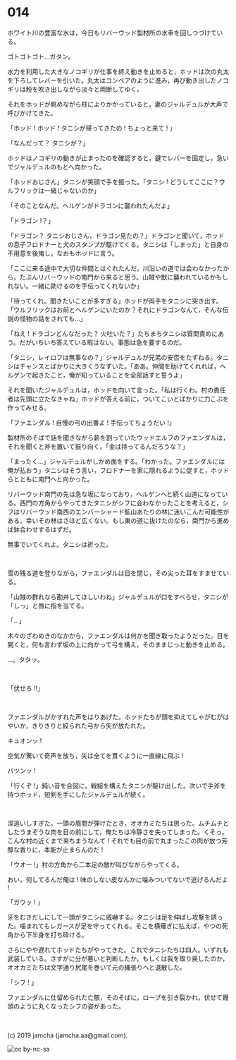 

# 014

ホワイト川の豊富な水は，今日もリバーウッド製材所の水車を回しつづけている。

ゴトゴトゴト…ガタン。

水力を利用した大きなノコギリが仕事を終え動きを止めると，ホッドは次の丸太を下ろしてレバーを引いた。丸太はコンベアのように進み，再び動き出したノコギリは粉を吹き出しながら淡々と両断してゆく。

それをホッドが眺めながら柱によりかかっていると，妻のジャルデュルが大声で呼びかけてきた。

「ホッド ! ホッド ! タニシが帰ってきたの ! ちょっと来て ! 」

「なんだって？ タニシが？」

ホッドはノコギリの動きが止まったのを確認すると，鍵でレバーを固定し，急いでジャルデュルのもとへ向かった。

「ホッドおじさん」タニシが笑顔で手を振った。「タニシ ! どうしてここに？ウルフリックは一緒じゃないのか」

「そのことなんだ。ヘルゲンがドラゴンに襲われたんだよ」

「ドラゴン !？」

「ドラゴン？ タニシおじさん，ドラゴン見たの？」ドラゴンと聞いて，ホッドの息子フロドナーと犬のスタンプが駆けてくる。タニシは「しまった」と自身の不用意を後悔し，なおもホッドに言う。

「ここに来る途中で大切な仲間とはぐれたんだ。川沿いの道では会わなかったから，たぶんリバーウッドの南門から来ると思う。山賊や獣に襲われているかもしれない。一緒に助けるのを手伝ってくれないか」

「待ってくれ。聞きたいことが多すぎる」ホッドが両手をタニシに突き出す。「ウルフリックはお前とヘルゲンにいたのか？それにドラゴンなんて，そんな伝説の怪物の話をされても…」

「ねえ ! ドラゴンどんなだった？ 火吐いた？」たちまちタニシは質問責めにあう。だがいちいち答えている暇はない。事態は急を要するのだ。

「タニシ，レイロフは無事なの？」ジャルデュルが兄弟の安否をたずねる。タニシはチャンスとばかりに大きくうなずいた。「ああ。仲間を助けてくれれば，ヘルゲンで起きたこと，俺が知っていることを全部話すと誓うよ」

それを聞いたジャルデュルは，ホッドを向いて言った。「私は行くわ。村の責任者は先頭に立たなきゃね」ホッドが答える前に，ついてこいとばかりに力こぶを作ってみせる。

「ファエンダル ! 自慢の弓の出番よ ! 手伝ってちょうだい !」

製材所のそばで話を聞きながら薪を割っていたウッドエルフのファエンダルは，それを聞くと斧を置いて振り向く。「金は持ってるんだろうな？」

「まったく…」ジャルデュルがしかめ面をする。「わかった。ファエンダルには俺が払おう」タニシはそう言い，フロドナーを家に隠れるように促すと，ホッドらとともに南門へと向かった。

リバーウッド南門の先は急な坂になっており，ヘルゲンへと続く山道になっている。西門の方角からやってきたタニシがシフに会わなかったことを考えると，シフはリバーウッド南西のエンバーシャード鉱山あたりの林に迷いこんだ可能性がある。幸いその林はさほど広くない。もし東の道に抜けたのなら，南門から進めば鉢合わせするはずだ。

無事でいてくれよ。タニシは祈った。

<br>

雪の残る道を登りながら，ファエンダルは目を閉じ，その尖った耳をすませている。

「山賊の群れなら勘弁してほしいわね」ジャルデュルが口をすべらせ，タニシが「しっ」と唇に指を当てる。

「…」

木々のざわめきのなかから，ファエンダルは何かを聞き取ったようだった。目を開くと，何も言わず坂の上に向かって弓を構え，そのままじっと動きを止める。

…。タタッ。

<br>

「伏せろ !!」

<br>

ファエンダルがかすれた声をはりあげた。ホッドたちが頭を抑えてしゃがむがはやいか，きりきりと絞られた弓から矢が放たれた。

キュオンッ !

空気が驚いて奇声を放ち，矢は全てを貫くように一直線に飛ぶ !

バツンッ !

「行くぞ !」鈍い音を合図に，戦槌を構えたタニシが駆け出した。次いで手斧を持つホッド，短剣を手にしたジャルデュルが続く。

<br>

深追いしすぎた。一頭の眉間が弾けたとき，オオカミたちは思った。ムチムチとしたうまそうな肉を目の前にして，俺たちは冷静さを失ってしまった。くそっ。こんな村の近くまで来ちまうなんて ! それでも目の前で丸まったこの肉が放つ芳醇な香りに，本能が止まらんのだ !

「ウオー !」村の方角から二本足の敵が叫びながらやってくる。

おい，何してるんだ俺は ! 味のしない皮なんかに噛みついてないで逃げるんだよ !

「ガウッ ! 」

牙をむきだしにして一頭がタニシに威嚇する。タニシは足を伸ばし攻撃を誘った。噛まれてもレガースが足を守ってくれる。そこを横薙ぎに払えば，やつの死角から下半身を打ち砕ける。

さらにやや遅れてホッドたちがやってきた。これでタニシたちは四人。いずれも武装している。さすがに分が悪いと判断したか，もしくは我を取り戻したのか，オオカミたちは文字通り尻尾を巻いて元の縄張りへと退散した。

「シフ ! 」

ファエンダルに仕留められた亡骸，そのそばに，ローブを引き裂かれ，伏せて饅頭のように丸くなったシフの姿があった。

<br>
<br>
(c) 2019 jamcha (jamcha.aa@gmail.com).

![cc by-nc-sa](https://i.creativecommons.org/l/by-nc-sa/4.0/88x31.png)

